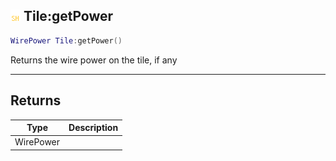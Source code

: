 ## ![shared](.gitbook/assets/shared.png) Tile:getPower


```lua
WirePower Tile:getPower()
```

Returns the wire power on the tile, if any



------
## Returns

| Type | Description |
| ---- | ----------: |
| WirePower |  |

